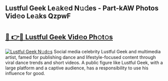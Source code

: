 ## Lustful Geek Le𝚊k𝚎d N𝚞𝚍es - Part-kAW Photos Vid𝚎o Le𝚊ks QzpwF

# <h2><a href="http://fbf5qr5.evod.top/?m=Lustful+Geek">🔗 👉🔴 Lustful Geek Vid𝚎o Ph𝚘t𝚘s</a></h2>

[![Lustful Geek N𝚞d𝚎s](https://i.imgur.com/8V9OHl7.gif)](http://fbf5qr5.evod.top/?m=Lustful+Geek)
Social media celebrity Lustful Geek and multimedia artist, famed for publishing dance and lifestyle-focused content through viral dance trends and short videos. A public figure like Lustful Geek, with a large platform and a captive audience, has a responsibility to use his influence for good. 
